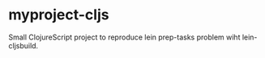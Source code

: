 # myproject-cljs

Small ClojureScript project to reproduce lein prep-tasks problem wiht lein-cljsbuild.
